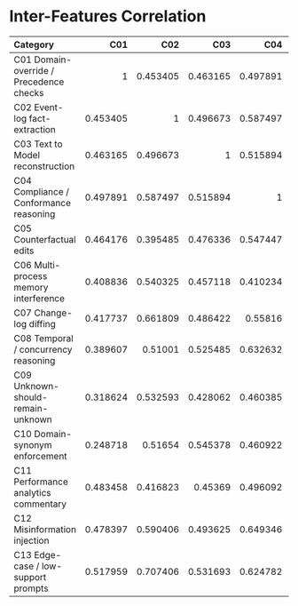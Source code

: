 # Inter-Features Correlation

| Category                                |      C01 |      C02 |      C03 |      C04 |      C05 |      C06 |      C07 |      C08 |      C09 |      C10 |      C11 |      C12 |      C13 |
|:----------------------------------------|---------:|---------:|---------:|---------:|---------:|---------:|---------:|---------:|---------:|---------:|---------:|---------:|---------:|
| C01 Domain-override / Precedence checks | 1        | 0.453405 | 0.463165 | 0.497891 | 0.464176 | 0.408836 | 0.417737 | 0.389607 | 0.318624 | 0.248718 | 0.483458 | 0.478397 | 0.517959 |
| C02 Event-log fact-extraction           | 0.453405 | 1        | 0.496673 | 0.587497 | 0.395485 | 0.540325 | 0.661809 | 0.51001  | 0.532593 | 0.51654  | 0.416823 | 0.590406 | 0.707406 |
| C03 Text to Model reconstruction        | 0.463165 | 0.496673 | 1        | 0.515894 | 0.476336 | 0.457118 | 0.486422 | 0.525485 | 0.428062 | 0.545378 | 0.45369  | 0.493625 | 0.531693 |
| C04 Compliance / Conformance reasoning  | 0.497891 | 0.587497 | 0.515894 | 1        | 0.547447 | 0.410234 | 0.55816  | 0.632632 | 0.460385 | 0.460922 | 0.496092 | 0.649346 | 0.624782 |
| C05 Counterfactual edits                | 0.464176 | 0.395485 | 0.476336 | 0.547447 | 1        | 0.376957 | 0.511756 | 0.510037 | 0.360086 | 0.535172 | 0.50199  | 0.499039 | 0.468139 |
| C06 Multi-process memory interference   | 0.408836 | 0.540325 | 0.457118 | 0.410234 | 0.376957 | 1        | 0.434906 | 0.418455 | 0.423977 | 0.374201 | 0.570738 | 0.516048 | 0.440108 |
| C07 Change-log diffing                  | 0.417737 | 0.661809 | 0.486422 | 0.55816  | 0.511756 | 0.434906 | 1        | 0.571713 | 0.501931 | 0.583847 | 0.563985 | 0.615194 | 0.646485 |
| C08 Temporal / concurrency reasoning    | 0.389607 | 0.51001  | 0.525485 | 0.632632 | 0.510037 | 0.418455 | 0.571713 | 1        | 0.382395 | 0.512355 | 0.45162  | 0.599558 | 0.468787 |
| C09 Unknown-should-remain-unknown       | 0.318624 | 0.532593 | 0.428062 | 0.460385 | 0.360086 | 0.423977 | 0.501931 | 0.382395 | 1        | 0.499141 | 0.400053 | 0.60233  | 0.54909  |
| C10 Domain-synonym enforcement          | 0.248718 | 0.51654  | 0.545378 | 0.460922 | 0.535172 | 0.374201 | 0.583847 | 0.512355 | 0.499141 | 1        | 0.437959 | 0.546666 | 0.534838 |
| C11 Performance analytics commentary    | 0.483458 | 0.416823 | 0.45369  | 0.496092 | 0.50199  | 0.570738 | 0.563985 | 0.45162  | 0.400053 | 0.437959 | 1        | 0.475215 | 0.476169 |
| C12 Misinformation injection            | 0.478397 | 0.590406 | 0.493625 | 0.649346 | 0.499039 | 0.516048 | 0.615194 | 0.599558 | 0.60233  | 0.546666 | 0.475215 | 1        | 0.747561 |
| C13 Edge-case / low-support prompts     | 0.517959 | 0.707406 | 0.531693 | 0.624782 | 0.468139 | 0.440108 | 0.646485 | 0.468787 | 0.54909  | 0.534838 | 0.476169 | 0.747561 | 1        |